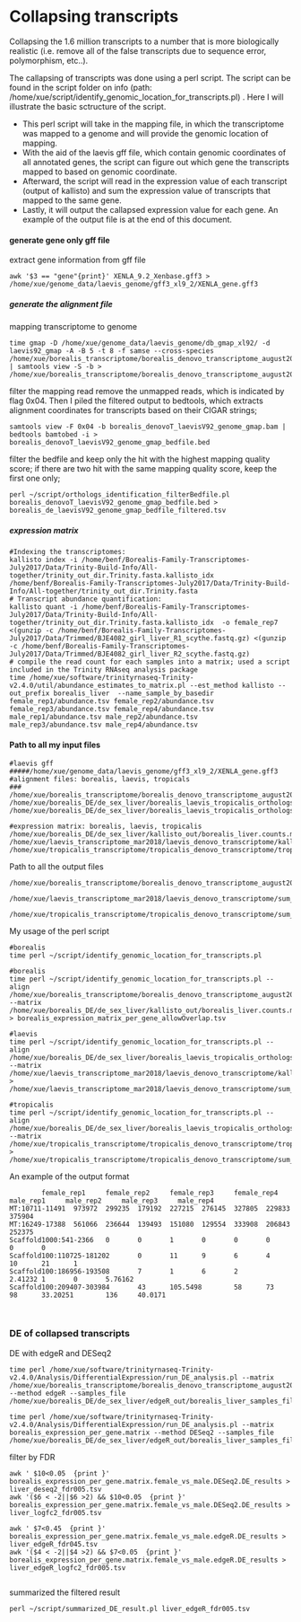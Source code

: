 # Collapsing transcripts
Collapsing the 1.6 million transcripts to a number that is more biologically realistic (i.e. remove all of the false transcripts due to sequence error, polymorphism, etc..).

The callapsing of transcripts was done using a perl script. The script can be found in the script folder on info (path: /home/xue/script/identify_genomic_location_for_transcripts.pl) . Here I will illustrate the basic sctructure of the script. 

 - This perl script will take in the mapping file, in which the transcriptome was mapped to a genome and will provide the genomic location of mapping.
 - With the aid of the laevis gff file, which contain genomic coordinates of all annotated genes, the script can figure out which gene the transcripts mapped to based on genomic coordinate.
 - Afterward, the script will read in the expression value of each transcript (output of kallisto) and sum the expression value of transcripts that mapped to the same gene.
 - Lastly, it will output the callapsed expression value for each gene. An example of the output file is at the end of this document. 


#### generate gene only gff file 
extract gene information from gff file
```
awk '$3 == "gene"{print}' XENLA_9.2_Xenbase.gff3 > /home/xue/genome_data/laevis_genome/gff3_xl9_2/XENLA_gene.gff3
```

##### generate the alignment file
mapping transcriptome to genome
```
time gmap -D /home/xue/genome_data/laevis_genome/db_gmap_xl92/ -d laevis92_gmap -A -B 5 -t 8 -f samse --cross-species /home/xue/borealis_transcriptome/borealis_denovo_transcriptome_august2017/subset_1.fasta | samtools view -S -b > /home/xue/borealis_transcriptome/borealis_denovo_transcriptome_august2017/borealis_denovoT_laevisV92_genome_gmap_subset1.bam
```
filter the mapping read remove the unmapped reads, which is indicated by flag 0x04. Then I piled the filtered output to bedtools, which extracts alignment coordinates for transcripts based on their CIGAR strings;
```
samtools view -F 0x04 -b borealis_denovoT_laevisV92_genome_gmap.bam | bedtools bamtobed -i > borealis_denovoT_laevisV92_genome_gmap_bedfile.bed
```
filter the bedfile and keep only the hit with the highest mapping quality score; if there are two hit with the same mapping quality score, keep the first one only;
```
perl ~/script/orthologs_identification_filterBedfile.pl borealis_denovoT_laevisV92_genome_gmap_bedfile.bed > borealis_de_laevisV92_genome_gmap_bedfile_filtered.tsv
```
##### expression matrix 
```
#Indexing the transcriptomes:
kallisto index -i /home/benf/Borealis-Family-Transcriptomes-July2017/Data/Trinity-Build-Info/All-together/trinity_out_dir.Trinity.fasta.kallisto_idx /home/benf/Borealis-Family-Transcriptomes-July2017/Data/Trinity-Build-Info/All-together/trinity_out_dir.Trinity.fasta
# Transcript abundance quantification:
kallisto quant -i /home/benf/Borealis-Family-Transcriptomes-July2017/Data/Trinity-Build-Info/All-together/trinity_out_dir.Trinity.fasta.kallisto_idx  -o female_rep7 <(gunzip -c /home/benf/Borealis-Family-Transcriptomes-July2017/Data/Trimmed/BJE4082_girl_liver_R1_scythe.fastq.gz) <(gunzip -c /home/benf/Borealis-Family-Transcriptomes-July2017/Data/Trimmed/BJE4082_girl_liver_R2_scythe.fastq.gz)
# compile the read count for each samples into a matrix; used a script included in the Trinity RNAseq analysis package
time /home/xue/software/trinityrnaseq-Trinity-v2.4.0/util/abundance_estimates_to_matrix.pl --est_method kallisto --out_prefix borealis_liver  --name_sample_by_basedir female_rep1/abundance.tsv female_rep2/abundance.tsv female_rep3/abundance.tsv female_rep4/abundance.tsv male_rep1/abundance.tsv male_rep2/abundance.tsv male_rep3/abundance.tsv male_rep4/abundance.tsv
```

#### Path to all my input files
```
#laevis gff
#####/home/xue/genome_data/laevis_genome/gff3_xl9_2/XENLA_gene.gff3
#alignment files: borealis, laevis, tropicals
### 
/home/xue/borealis_transcriptome/borealis_denovo_transcriptome_august2017/borealis_denovoT_laevisV92_genome_gmap_filtered.bed
/home/xue/borealis_DE/de_sex_liver/borealis_laevis_tropicalis_orthologs/orthologs_laevisGenomeApproach/laevis_denovoT_laevisV92_genome_gmap_bedfile_filtered.bed
/home/xue/borealis_DE/de_sex_liver/borealis_laevis_tropicalis_orthologs/orthologs_laevisGenomeApproach/tropicalis_denovoT_laevisV92_genome_gmap_bedfile_filtered.bed

#expression matrix: borealis, laevis, tropicalis
/home/xue/borealis_DE/de_sex_liver/kallisto_out/borealis_liver.counts.matrix
/home/xue/laevis_transcriptome_mar2018/laevis_denovo_transcriptome/kallisto_out/laevis_denovo.counts.matrix
/home/xue/tropicalis_transcriptome/tropicalis_denovo_transcriptome/tropicalis_kallisto_denovo/tropicalis_denovo.counts.matrix
```

Path to all the output files
```
/home/xue/borealis_transcriptome/borealis_denovo_transcriptome_august2017/sum_expression/borealis_expression_matrix_per_gene.tsv

/home/xue/laevis_transcriptome_mar2018/laevis_denovo_transcriptome/sum_expression/laevis_expression_matrix_per_gene.tsv

/home/xue/tropicalis_transcriptome/tropicalis_denovo_transcriptome/sum_expression/tropicalis_expression_matrix_per_gene.tsv
```

My usage of the perl script
```
#borealis
time perl ~/script/identify_genomic_location_for_transcripts.pl 

#borealis
time perl ~/script/identify_genomic_location_for_transcripts.pl --align /home/xue/borealis_transcriptome/borealis_denovo_transcriptome_august2017/borealis_denovoT_laevisV92_genome_gmap_filtered.bed --matrix /home/xue/borealis_DE/de_sex_liver/kallisto_out/borealis_liver.counts.matrix > borealis_expression_matrix_per_gene_allowOverlap.tsv

#laevis
time perl ~/script/identify_genomic_location_for_transcripts.pl --align /home/xue/borealis_DE/de_sex_liver/borealis_laevis_tropicalis_orthologs/orthologs_laevisGenomeApproach/laevis_denovoT_laevisV92_genome_gmap_bedfile_filtered.bed --matrix /home/xue/laevis_transcriptome_mar2018/laevis_denovo_transcriptome/kallisto_out/laevis_denovo.counts.matrix > /home/xue/laevis_transcriptome_mar2018/laevis_denovo_transcriptome/sum_expression/laevis_expression_matrix_per_gene_allowOverlap.tsv

#tropicalis
time perl ~/script/identify_genomic_location_for_transcripts.pl --align /home/xue/borealis_DE/de_sex_liver/borealis_laevis_tropicalis_orthologs/orthologs_laevisGenomeApproach/tropicalis_denovoT_laevisV92_genome_gmap_bedfile_filtered.bed --matrix /home/xue/tropicalis_transcriptome/tropicalis_denovo_transcriptome/tropicalis_kallisto_denovo/tropicalis_denovo.counts.matrix > /home/xue/tropicalis_transcriptome/tropicalis_denovo_transcriptome/sum_expression/tropicalis_expression_matrix_per_gene_allowOverlap.tsv
```

An example of the output format 
```
        female_rep1     female_rep2     female_rep3     female_rep4     male_rep1     male_rep2     male_rep3     male_rep4
MT:10711-11491  973972  299235  179192  227215  276145  327805  229833  375904
MT:16249-17388  561066  236644  139493  151080  129554  333908  206843  252375
Scaffold1000:541-2366   0       0       1       0       0       0       0       0
Scaffold100:110725-181202       0       11      9       6       4       10      21      1
Scaffold100:186956-193508       7       1       6       2       2.41232 1       0       5.76162
Scaffold100:209407-303984       43      105.5498        58      73      98      33.20251        136     40.0171



```
### DE of collapsed transcripts


DE with edgeR and DESeq2
```
time perl /home/xue/software/trinityrnaseq-Trinity-v2.4.0/Analysis/DifferentialExpression/run_DE_analysis.pl --matrix /home/xue/borealis_transcriptome/borealis_denovo_transcriptome_august2017/sum_expression/borealis_expression_matrix_per_gene_allowOverlap_sept28.tsv --method edgeR --samples_file /home/xue/borealis_DE/de_sex_liver/edgeR_out/borealis_liver_samples_files.tsv

time perl /home/xue/software/trinityrnaseq-Trinity-v2.4.0/Analysis/DifferentialExpression/run_DE_analysis.pl --matrix borealis_expression_per_gene.matrix --method DESeq2 --samples_file /home/xue/borealis_DE/de_sex_liver/edgeR_out/borealis_liver_samples_files.tsv

```
filter by FDR
```
awk ' $10<0.05  {print }' borealis_expression_per_gene.matrix.female_vs_male.DESeq2.DE_results > liver_deseq2_fdr005.tsv
awk '($6 < -2||$6 >2) && $10<0.05  {print }' borealis_expression_per_gene.matrix.female_vs_male.DESeq2.DE_results > liver_logfc2_fdr005.tsv

awk ' $7<0.45  {print }' borealis_expression_per_gene.matrix.female_vs_male.edgeR.DE_results > liver_edgeR_fdr045.tsv
awk '($4 < -2||$4 >2) && $7<0.05  {print }' borealis_expression_per_gene.matrix.female_vs_male.edgeR.DE_results > liver_edgeR_logfc2_fdr005.tsv


```
summarized the filtered result
```
perl ~/script/summarized_DE_result.pl liver_edgeR_fdr005.tsv

```


